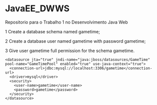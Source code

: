 # JavaEE_DWWS
Repositorio para o Trabalho 1 no Desenvolvimento Java Web



1   Create a database schema named gametime;

2   Create a database user named gametime with password gametime;

3   Give user gametime full permission for the schema gametime.



    <datasource jta="true" jndi-name="java:jboss/datasources/GameTime" pool-name="GameTimePool" enabled="true" use-java-context="true">
      <connection-url>jdbc:mysql://localhost:3306/gametime</connection-url>
      <driver>mysql</driver>
      <security>
        <user-name>gametime</user-name>
        <password>gametime</password>
      </security>
    </datasource>
